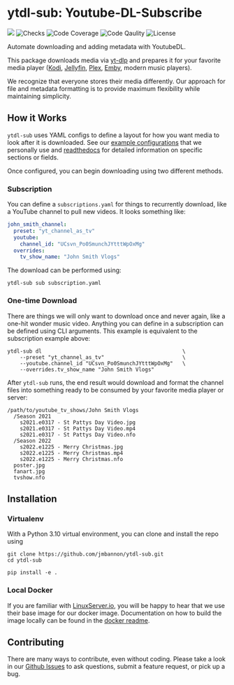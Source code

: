 # ytdl-sub: Youtube-DL-Subscribe
[<img src="https://img.shields.io/badge/readthedocs-link-blue?logo=readthedocs">](https://ytdl-sub.readthedocs.io/en/latest/index.html)
![Checks](https://img.shields.io/github/checks-status/jmbannon/ytdl-sub/master)
![Code Coverage](https://img.shields.io/codecov/c/github/jmbannon/ytdl-sub)
![Code Qaulity](https://img.shields.io/badge/pylint-10%2F10-brightgreen)
![License](https://img.shields.io/github/license/jmbannon/ytdl-sub?color=blue)


Automate downloading and adding metadata with YoutubeDL.

This package downloads media via 
[yt-dlp](https://github.com/yt-dlp/yt-dlp)
and prepares it for your favorite media player
([Kodi](https://github.com/xbmc/xbmc), 
[Jellyfin](https://github.com/jellyfin/jellyfin), 
[Plex](https://github.com/plexinc/pms-docker),
[Emby](https://github.com/plexinc/pms-docker),
modern music players).

We recognize that everyone stores their 
media differently. Our approach for file and metadata formatting is to provide
maximum flexibility while maintaining simplicity.

## How it Works
`ytdl-sub` uses YAML configs to define a layout for how you want media to look
after it is downloaded. See our
[example configurations](https://github.com/jmbannon/ytdl-sub/tree/master/examples)
that we personally use and
[readthedocs](https://ytdl-sub.readthedocs.io/en/latest/config.html#)
for detailed information on specific sections or fields.

Once configured, you can begin downloading using two different methods.

### Subscription
You can define a `subscriptions.yaml` for things to recurrently
download, like a YouTube channel to pull new videos. It looks something like:
```yaml
john_smith_channel:
  preset: "yt_channel_as_tv"
  youtube:
    channel_id: "UCsvn_Po0SmunchJYtttWpOxMg"
  overrides:
    tv_show_name: "John Smith Vlogs"
```
The download can be performed using:
```shell
ytdl-sub sub subscription.yaml
```

### One-time Download
There are things we will only want to download once and never again, like
a one-hit wonder music video. Anything you can define in a subscription can be
defined using CLI arguments. This example is equivalent to the subscription
example above:
```shell
ytdl-sub dl                                             \
    --preset "yt_channel_as_tv"                         \
    --youtube.channel_id "UCsvn_Po0SmunchJYtttWpOxMg"   \
    --overrides.tv_show_name "John Smith Vlogs"
```

After `ytdl-sub` runs, the end result would download and format the channel
files into something ready to be consumed by your favorite media player or
server:
```
/path/to/youtube_tv_shows/John Smith Vlogs
  /Season 2021
    s2021.e0317 - St Pattys Day Video.jpg
    s2021.e0317 - St Pattys Day Video.mp4
    s2021.e0317 - St Pattys Day Video.nfo
  /Season 2022
    s2022.e1225 - Merry Christmas.jpg
    s2022.e1225 - Merry Christmas.mp4
    s2022.e1225 - Merry Christmas.nfo
  poster.jpg
  fanart.jpg
  tvshow.nfo
```

## Installation

### Virtualenv
With a Python 3.10 virtual environment, you can clone and install the repo using
```commandline
git clone https://github.com/jmbannon/ytdl-sub.git
cd ytdl-sub

pip install -e .
```

### Local Docker
If you are familiar with
[LinuxServer.io](https://www.linuxserver.io/),
you will be happy to hear that we use their base image for our docker image.
Documentation on how to build the image locally can be found in the
[docker readme](https://github.com/jmbannon/ytdl-sub/tree/master/docker#running-ytdl-sub-in-docker).


## Contributing
There are many ways to contribute, even without coding. Please take a look in
our [Github Issues](https://github.com/jmbannon/ytdl-sub/issues) to ask
questions, submit a feature request, or pick up a bug.

